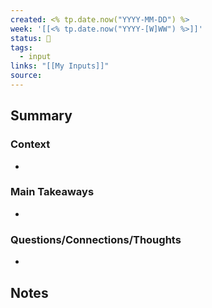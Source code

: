 ```yaml
---
created: <% tp.date.now("YYYY-MM-DD") %>
week: '[[<% tp.date.now("YYYY-[W]WW") %>]]'
status: 🔴
tags:
  - input
links: "[[My Inputs]]"
source:
---
```

## Summary
### Context
- 
### Main Takeaways
- 
### Questions/Connections/Thoughts
- 
## Notes

